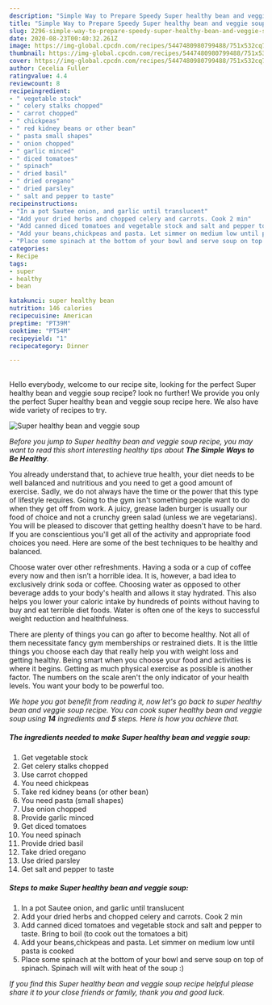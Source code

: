 ```yaml
---
description: "Simple Way to Prepare Speedy Super healthy bean and veggie soup"
title: "Simple Way to Prepare Speedy Super healthy bean and veggie soup"
slug: 2296-simple-way-to-prepare-speedy-super-healthy-bean-and-veggie-soup
date: 2020-08-23T00:40:32.261Z
image: https://img-global.cpcdn.com/recipes/5447480980799488/751x532cq70/super-healthy-bean-and-veggie-soup-recipe-main-photo.jpg
thumbnail: https://img-global.cpcdn.com/recipes/5447480980799488/751x532cq70/super-healthy-bean-and-veggie-soup-recipe-main-photo.jpg
cover: https://img-global.cpcdn.com/recipes/5447480980799488/751x532cq70/super-healthy-bean-and-veggie-soup-recipe-main-photo.jpg
author: Cecelia Fuller
ratingvalue: 4.4
reviewcount: 8
recipeingredient:
- " vegetable stock"
- " celery stalks chopped"
- " carrot chopped"
- " chickpeas"
- " red kidney beans or other bean"
- " pasta small shapes"
- " onion chopped"
- " garlic minced"
- " diced tomatoes"
- " spinach"
- " dried basil"
- " dried oregano"
- " dried parsley"
- " salt and pepper to taste"
recipeinstructions:
- "In a pot Sautee onion, and garlic until translucent"
- "Add your dried herbs and chopped celery and carrots. Cook 2 min"
- "Add canned diced tomatoes and vegetable stock and salt and pepper to taste. Bring to boil (to cook out the tomatoes a bit)"
- "Add your beans,chickpeas and pasta. Let simmer on medium low until pasta is cooked"
- "Place some spinach at the bottom of your bowl and serve soup on top of spinach. Spinach will wilt with heat of the soup :)"
categories:
- Recipe
tags:
- super
- healthy
- bean

katakunci: super healthy bean 
nutrition: 146 calories
recipecuisine: American
preptime: "PT39M"
cooktime: "PT54M"
recipeyield: "1"
recipecategory: Dinner

---
```

<br>
Hello everybody, welcome to our recipe site, looking for the perfect Super healthy bean and veggie soup recipe? look no further! We provide you only the perfect Super healthy bean and veggie soup recipe here. We also have wide variety of recipes to try.
<br>


![Super healthy bean and veggie soup](https://img-global.cpcdn.com/recipes/5447480980799488/751x532cq70/super-healthy-bean-and-veggie-soup-recipe-main-photo.jpg)

<i>Before you jump to Super healthy bean and veggie soup recipe, you may want to read this short interesting healthy tips about <strong>The Simple Ways to Be Healthy</strong>.</i>

You already understand that, to achieve true health, your diet needs to be well balanced and nutritious and you need to get a good amount of exercise. Sadly, we do not always have the time or the power that this type of lifestyle requires. Going to the gym isn't something people want to do when they get off from work. A juicy, grease laden burger is usually our food of choice and not a crunchy green salad (unless we are vegetarians). You will be pleased to discover that getting healthy doesn't have to be hard. If you are conscientious you'll get all of the activity and appropriate food choices you need. Here are some of the best techniques to be healthy and balanced.

Choose water over other refreshments. Having a soda or a cup of coffee every now and then isn’t a horrible idea. It is, however, a bad idea to exclusively drink soda or coffee. Choosing water as opposed to other beverage adds to your body's health and allows it stay hydrated. This also helps you lower your caloric intake by hundreds of points without having to buy and eat terrible diet foods. Water is often one of the keys to successful weight reduction and healthfulness.

There are plenty of things you can go after to become healthy. Not all of them necessitate fancy gym memberships or restrained diets. It is the little things you choose each day that really help you with weight loss and getting healthy. Being smart when you choose your food and activities is where it begins. Getting as much physical exercise as possible is another factor. The numbers on the scale aren't the only indicator of your health levels. You want your body to be powerful too. 


<i>We hope you got benefit from reading it, now let's go back to super healthy bean and veggie soup recipe. You can cook super healthy bean and veggie soup using <strong>14</strong> ingredients and <strong>5</strong> steps. Here is how you achieve that.
</i>

##### The ingredients needed to make Super healthy bean and veggie soup:

1. Get  vegetable stock
1. Get  celery stalks chopped
1. Use  carrot chopped
1. You need  chickpeas
1. Take  red kidney beans (or other bean)
1. You need  pasta (small shapes)
1. Use  onion chopped
1. Provide  garlic minced
1. Get  diced tomatoes
1. You need  spinach
1. Provide  dried basil
1. Take  dried oregano
1. Use  dried parsley
1. Get  salt and pepper to taste


##### Steps to make Super healthy bean and veggie soup:

1. In a pot Sautee onion, and garlic until translucent
1. Add your dried herbs and chopped celery and carrots. Cook 2 min
1. Add canned diced tomatoes and vegetable stock and salt and pepper to taste. Bring to boil (to cook out the tomatoes a bit)
1. Add your beans,chickpeas and pasta. Let simmer on medium low until pasta is cooked
1. Place some spinach at the bottom of your bowl and serve soup on top of spinach. Spinach will wilt with heat of the soup :)


<i>If you find this Super healthy bean and veggie soup recipe helpful please share it to your close friends or family, thank you and good luck.</i>
